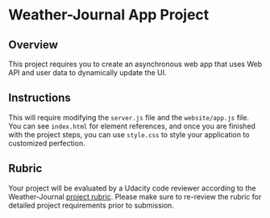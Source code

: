 # Weather-Journal App Project

## Overview

This project requires you to create an asynchronous web app that uses Web API and user data to dynamically update the UI.

## Instructions

This will require modifying the `server.js` file and the `website/app.js` file. You can see `index.html` for element references, and once you are finished with the project steps, you can use `style.css` to style your application to customized perfection.

## Rubric

Your project will be evaluated by a Udacity code reviewer according to the Weather-Journal [project rubric](https://review.udacity.com/#!/rubrics/2655/view). Please make sure to re-review the rubric for detailed project requirements prior to submission.
